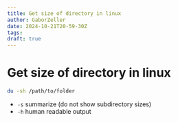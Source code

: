 ```yaml
---
title: Get size of directory in linux
author: GaborZeller
date: 2024-10-21T20-59-30Z
tags:
draft: true
---
```


# Get size of directory in linux

```sh
du -sh /path/to/folder
```

- `-s` summarize (do not show subdirectory sizes)
- `-h` human readable output
